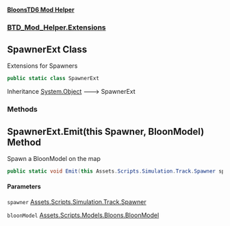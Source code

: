#### [BloonsTD6 Mod Helper](README.md 'README')
### [BTD_Mod_Helper.Extensions](README.md#BTD_Mod_Helper.Extensions 'BTD_Mod_Helper.Extensions')

## SpawnerExt Class

Extensions for Spawners

```csharp
public static class SpawnerExt
```

Inheritance [System.Object](https://docs.microsoft.com/en-us/dotnet/api/System.Object 'System.Object') &#129106; SpawnerExt
### Methods

<a name='BTD_Mod_Helper.Extensions.SpawnerExt.Emit(thisAssets.Scripts.Simulation.Track.Spawner,Assets.Scripts.Models.Bloons.BloonModel)'></a>

## SpawnerExt.Emit(this Spawner, BloonModel) Method

Spawn a BloonModel on the map

```csharp
public static void Emit(this Assets.Scripts.Simulation.Track.Spawner spawner, Assets.Scripts.Models.Bloons.BloonModel bloonModel);
```
#### Parameters

<a name='BTD_Mod_Helper.Extensions.SpawnerExt.Emit(thisAssets.Scripts.Simulation.Track.Spawner,Assets.Scripts.Models.Bloons.BloonModel).spawner'></a>

`spawner` [Assets.Scripts.Simulation.Track.Spawner](https://docs.microsoft.com/en-us/dotnet/api/Assets.Scripts.Simulation.Track.Spawner 'Assets.Scripts.Simulation.Track.Spawner')

<a name='BTD_Mod_Helper.Extensions.SpawnerExt.Emit(thisAssets.Scripts.Simulation.Track.Spawner,Assets.Scripts.Models.Bloons.BloonModel).bloonModel'></a>

`bloonModel` [Assets.Scripts.Models.Bloons.BloonModel](https://docs.microsoft.com/en-us/dotnet/api/Assets.Scripts.Models.Bloons.BloonModel 'Assets.Scripts.Models.Bloons.BloonModel')